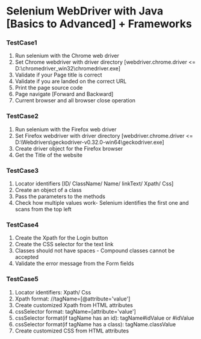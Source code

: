 # Selenium WebDriver with Java [Basics to Advanced] + Frameworks

### TestCase1
1. Run selenium with the Chrome web driver
2. Set Chrome webdriver with driver directory 
[webdriver.chrome.driver <= D:\chromedriver_win32\chromedriver.exe]
3. Validate if your Page title is correct
4. Validate if you are landed on the correct URL
5. Print the page source code
6. Page navigate [Forward and Backward]
7. Current browser and all browser close operation

### TestCase2
1. Run selenium with the Firefox web driver
2. Set Firefox webdriver with driver directory 
[webdriver.chrome.driver <= D:\\Webdrivers\\geckodriver-v0.32.0-win64\\geckodriver.exe]
3. Create driver object for the Firefox browser
4. Get the Title of the website

### TestCase3
1. Locator identifiers [ID/ ClassName/ Name/ linkText/ Xpath/ Css]
2. Create an object of a class
3. Pass the parameters to the methods
4. Check how multiple values work- Selenium identifies the first one and scans from the top left

### TestCase4
1. Create the Xpath for the Login button
2. Create the CSS selector for the text link
3. Classes should not have spaces - Compound classes cannot be accepted
4. Validate the error message from the Form fields

### TestCase5
1. Locator identifiers: Xpath/ Css
2. Xpath format: //tagName=[@attribute='value']
3. Create customized Xpath from HTML attributes
4. cssSelector format: tagName=[attribute='value']
5. cssSelector format(if tagName has an id): tagName#idValue or #idValue
6. cssSelector format(if tagName has a class): tagName.classValue
7. Create customized CSS from HTML attributes
